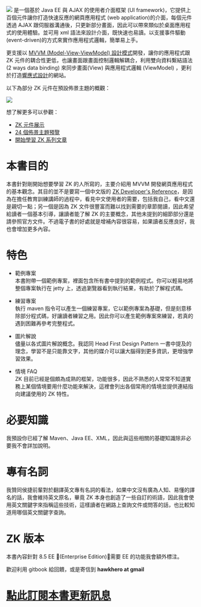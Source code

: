 
<a href="https://www.zkoss.org">![]({{site.baseurl}}/assets/zklogo.png)</a>
是一個基於 Java EE 與 AJAX 的使用者介面框架 (UI framework)，它提供上百個元件讓你打造快速反應的網頁應用程式 (web application)的介面，每個元件透過 AJAX 跟伺服器溝通後，只更新部分畫面，因此可以帶來類似於桌面應用程式的使用體驗。並可用 xml 語法來設計介面，既快速也易讀。以支援事件驅動(event-driven)的方式來實作應用程式邏輯，簡單易上手。

更支援以 [MVVM (Model-View-ViewModel) 設計模式](http://books.zkoss.org/zk-mvvm-book/8.0/index.html)開發，讓你的應用程式跟 ZK 元件的耦合性更低，也讓畫面跟畫面控制邏輯解耦合，利用雙向資料繫結語法 (2 ways data binding) 來同步畫面(View) 與應用程式邏輯 (ViewModel) ，更利於打造[響應式設計](https://zh.wikipedia.org/wiki/%E5%93%8D%E5%BA%94%E5%BC%8F%E7%BD%91%E9%A1%B5%E8%AE%BE%E8%AE%A1)的網站。

以下為部分 ZK 元件在預設佈景主題的概觀：

![]({{site.baseurl}}/assets/iceblue.png)

想了解更多可以參觀：
* [ZK 元件展示](https://www.zkoss.org/zkdemo/)
* [24 個佈景主題預覽](https://www.zkoss.org/zk85themedemo/)
* [開始學習 ZK 系列文章](https://www.zkoss.org/documentation)



# 本書目的
本書針對剛開始想要學習 ZK 的人所寫的，主要介紹用 MVVM 開發網頁應用程式的基本觀念。其目的並不是要寫一個中文版的 [ZK Developer's Reference](http://books.zkoss.org/wiki/ZK_Developer%27s_Reference)，是因為在擔任教育訓練講師的過程中，看見中文使用者的需要，包括我自己，看中文還是親切一點；另一個是因為 ZK 文件很豐富而難以找到需要的章節閱讀，因此希望給讀者一個基本引導，讓讀者能了解 ZK 的主要概念，其他未提到的細節部分還是請參照官方文件。不過電子書的好處就是增補內容很容易，如果讀者反應良好，我也會增加更多內容。


# 特色

* 範例專案  
  本書附帶一個範例專案，裡面包含所有書中提到的範例程式。你可以輕易地將整個專案執行在 jetty 上，透過瀏覽器看到執行結果，有助於了解程式碼。

* 練習專案  
  執行 maven 指令可以產生一個練習專案，它以範例專案為基礎，但是刻意移除部分程式碼，好讓讀者練習之用。因此你可以產生範例專案來練習，若真的遇到困難再參考完整程式。

* 圖片解說  
  儘量以各式圖片解說概念。我認同 Head First Design Pattern 一書中提及的理念，學習不是只能靠文字，其他的媒介可以讓大腦得到更多資訊，更增強學習效果。

* 情境 FAQ  
  ZK 目前已經是個頗為成熟的框架，功能很多，因此不熟悉的人常常不知道實務上某個情境要用什麼功能來解決，這裡會列出各個常用的情境並提供連結指向建議使用的 ZK 特性。

# 必要知識

我預設你已經了解 Maven、Java EE、XML，因此與這些相關的基礎知識除非必要我不會詳加說明。

# 專有名詞

我贊同侯捷前輩對於翻譯英文專有名詞的看法，如果中文沒有廣為人知、易懂的譯名的話，我會維持英文原名，畢竟 ZK 本身也創造了一些自訂的術語，因此我會使用英文關鍵字來指稱這些技術，這樣讀者在網路上查詢文件或問答的話，也比較知道用哪個英文關鍵字查詢。

# ZK 版本

本書內容針對 8.5 EE \(Enterprise Edition\)，需要 EE 的功能我會額外標注。

歡迎利用 gitbook 給回饋，或是寄信到 **hawkhero at gmail**

# [點此訂閱本書更新訊息](https://docs.google.com/forms/d/e/1FAIpQLScj0yrVJCeT4239GlsipZpbLha0MRsqa0TzMjNjoCqquk3EOA/viewform?usp=sf_link)
